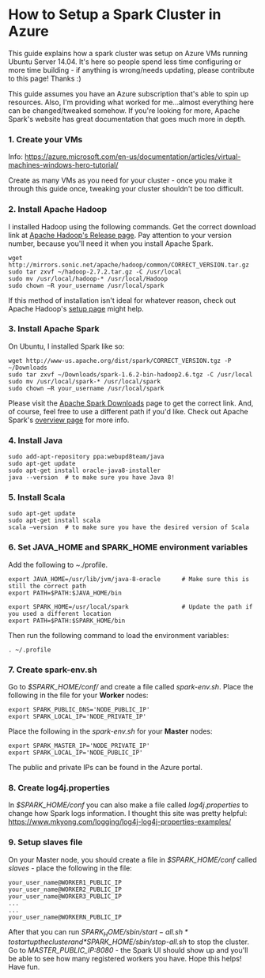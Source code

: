 # How to Setup a Spark Cluster in Azure

This guide explains how a spark cluster was setup on Azure VMs running Ubuntu Server 14.04. It's here so people spend less time configuring or more time building - if anything is wrong/needs updating, please contribute to this page! Thanks :)

This guide assumes you have an Azure subscription that's able to spin up resources. Also, I'm providing what worked for me...almost everything here can be changed/tweaked somehow. If you're looking for more, Apache Spark's website has great documentation that goes much more in depth. 

### 1. Create your VMs
Info: https://azure.microsoft.com/en-us/documentation/articles/virtual-machines-windows-hero-tutorial/

Create as many VMs as you need for your cluster - once you make it through this guide once, tweaking your cluster shouldn't be too difficult. 

### 2. Install Apache Hadoop
I installed Hadoop using the following commands. Get the correct download link at [Apache Hadoop's Release page](http://hadoop.apache.org/releases.html). Pay attention to your version number, because you'll need it when you install Apache Spark. 
```
wget http://mirrors.sonic.net/apache/hadoop/common/CORRECT_VERSION.tar.gz
sudo tar zxvf ~/hadoop-2.7.2.tar.gz -C /usr/local
sudo mv /usr/local/hadoop-* /usr/local/Hadoop
sudo chown –R your_username /usr/local/spark
```

If this method of installation isn't ideal for whatever reason, check out Apache Hadoop's [setup page](http://hadoop.apache.org/docs/current/hadoop-project-dist/hadoop-common/SingleCluster.html) might help.

### 3. Install Apache Spark
On Ubuntu, I installed Spark like so:
```
wget http://www-us.apache.org/dist/spark/CORRECT_VERSION.tgz -P ~/Downloads
sudo tar zxvf ~/Downloads/spark-1.6.2-bin-hadoop2.6.tgz -C /usr/local
sudo mv /usr/local/spark-* /usr/local/spark
sudo chown –R your_username /usr/local/spark
```

Please visit the [Apache Spark Downloads](http://spark.apache.org/downloads.html) page to get the correct link. And, of course, feel free to use a different path if you'd like. Check out Apache Spark's [overview page](http://spark.apache.org/docs/latest/) for more info.

### 4. Install Java
```
sudo add-apt-repository ppa:webupd8team/java
sudo apt-get update
sudo apt-get install oracle-java8-installer
java --version  # to make sure you have Java 8!
```

### 5. Install Scala
```
sudo apt-get update
sudo apt-get install scala
scala –version  # to make sure you have the desired version of Scala
```

### 6. Set JAVA_HOME and SPARK_HOME environment variables 
Add the following to ~./profile. 
```
export JAVA_HOME=/usr/lib/jvm/java-8-oracle      # Make sure this is still the correct path
export PATH=$PATH:$JAVA_HOME/bin

export SPARK_HOME=/usr/local/spark               # Update the path if you used a different location
export PATH=$PATH:$SPARK_HOME/bin
```

Then run the following command to load the environment variables:
```
. ~/.profile
```

### 7. Create spark-env.sh
Go to *$SPARK_HOME/conf/* and create a file called *spark-env.sh*. Place the following in the file for your **Worker** nodes:
```
export SPARK_PUBLIC_DNS='NODE_PUBLIC_IP'
export SPARK_LOCAL_IP='NODE_PRIVATE_IP'
```

Place the following in the *spark-env.sh* for your **Master** nodes:
```
export SPARK_MASTER_IP='NODE_PRIVATE_IP'
export SPARK_LOCAL_IP='NODE_PUBLIC_IP'
```

The public and private IPs can be found in the Azure portal. 

### 8. Create log4j.properties 
In *$SPARK_HOME/conf* you can also make a file called *log4j.properties* to change how Spark logs information. I thought this site was pretty helpful:
https://www.mkyong.com/logging/log4j-log4j-properties-examples/

### 9. Setup slaves file
On your Master node, you should create a file in *$SPARK_HOME/conf* called *slaves* - place the following in the file:
```
your_user_name@WORKER1_PUBLIC_IP
your_user_name@WORKER2_PUBLIC_IP
your_user_name@WORKER3_PUBLIC_IP
...
...
your_user_name@WORKERN_PUBLIC_IP
```

After that you can run *$SPARK_HOME/sbin/start-all.sh* to start up the cluster and *$SPARK_HOME/sbin/stop-all.sh* to stop the cluster. Go to *MASTER_PUBLIC_IP:8080* - the Spark UI should show up and you'll be able to see how many registered workers you have. Hope this helps! Have fun. 
